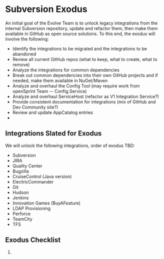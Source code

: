 # Subversion Exodus

An initial goal of the Evolve Team is to unlock legacy integrations from the internal Subversion repository, update and refactor them, then make them available in GitHub as open source solutions. To this end, the exodus will involve the following:

* Identify the integrations to be migrated and the integrations to be abandoned
* Review all current GitHub repos (what to keep, what to create, what to remove)
* Analyze the integrations for common dependencies
* Break out common dependencies into their own GitHub projects and if needed, make them available in NuGet/Maven
* Analyze and overhaul the Config Tool (may require work from openSprint Team -- Config.Service)
* Analyze and overhaul ServiceHost (refactor as V1 Integration Service?)
* Provide consistent documentation for integrations (mix of GitHub and Dev Community site?)
* Review and update AppCatalog entries
*  

## Integrations Slated for Exodus

We will unlock the following integrations, order of exodus TBD:

* Subversion
* JIRA
* Quality Center
* Bugzilla
* CruiseControl (Java version)
* ElectricCommander
* Git
* Hudson
* Jenkins
* Innovation Games (BuyAFeature)
* LDAP Provisioning
* Perforce
* TeamCity
* TFS

## Exodus Checklist

1. 
 